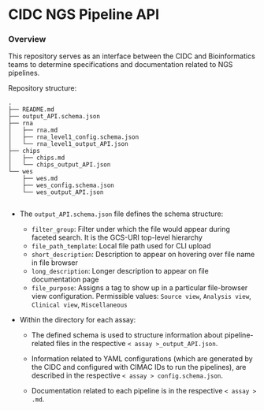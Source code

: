 # CIDC NGS Pipeline API

### Overview
This repository serves as an interface between the CIDC and Bioinformatics teams to determine specifications and documentation related to NGS pipelines.

Repository structure:
```
.
├── README.md
├── output_API.schema.json
├── rna
│   ├── rna.md
│   ├── rna_level1_config.schema.json
│   └── rna_level1_output_API.json
├── chips
│   ├── chips.md
│   └── chips_output_API.json
└── wes
    ├── wes.md
    ├── wes_config.schema.json
    └── wes_output_API.json
    
```


* The `output_API.schema.json` file defines the schema structure:
    - `filter_group`: Filter under which the file would appear during faceted search. It is the GCS-URI top-level hierarchy
    - `file_path_template`: Local file path used for CLI upload
    - `short_description`: Description to appear on hovering over file name in file browser
    - `long_description`: Longer description to appear on file documentation page
    - `file_purpose`: Assigns a tag to show up in a particular file-browser view configuration. Permissible values: `Source view`, `Analysis view`, `Clinical view`, `Miscellaneous`
    
* Within the directory for each assay:
  
    * The defined schema is used to structure information about pipeline-related files in the respective  `< assay >_output_API.json`.

    * Information related to YAML configurations (which are generated by the CIDC and configured with CIMAC IDs to run the pipelines), are described in the respective `< assay > config.schema.json`.

    * Documentation related to each pipeline is in the respective `< assay > .md`.
